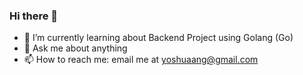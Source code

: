 ### Hi there 👋

<!--
**yoshuaang/yoshuaang** is a ✨ _special_ ✨ repository because its `README.md` (this file) appears on your GitHub profile.

Here are some ideas to get you started:
-->
- 🌱 I’m currently learning about Backend Project using Golang (Go)
- 💬 Ask me about anything
- 📫 How to reach me: email me at yoshuaang@gmail.com
<!--
- 👯 I’m looking to collaborate on ...
- 🔭 I’m currently working on ...
- 😄 Pronouns: ...
- ⚡ Fun fact: ...
- 🤔 I’m looking for help with ...
-->
